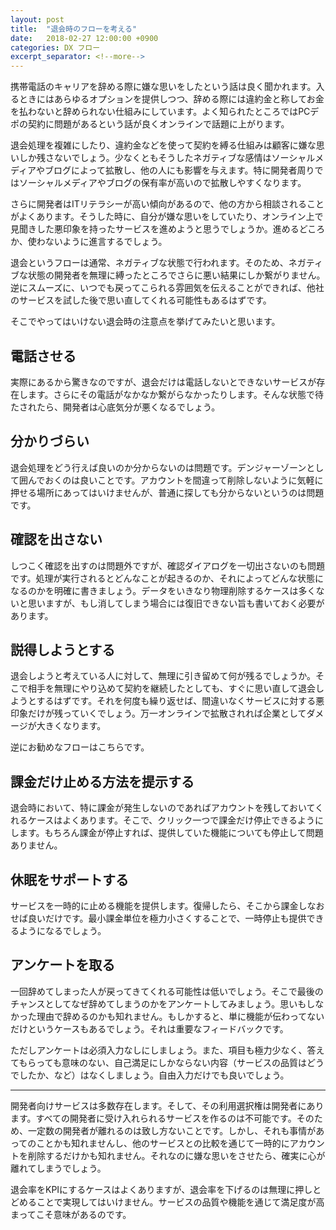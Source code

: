 ```yaml
---
layout: post
title:  "退会時のフローを考える"
date:   2018-02-27 12:00:00 +0900
categories: DX フロー
excerpt_separator: <!--more-->
---
```


携帯電話のキャリアを辞める際に嫌な思いをしたという話は良く聞かれます。入るときにはあらゆるオプションを提供しつつ、辞める際には違約金と称してお金を払わないと辞められない仕組みにしています。よく知られたところではPCデポの契約に問題があるという話が良くオンラインで話題に上がります。

退会処理を複雑にしたり、違約金などを使って契約を縛る仕組みは顧客に嫌な思いしか残さないでしょう。少なくともそうしたネガティブな感情はソーシャルメディアやブログによって拡散し、他の人にも影響を与えます。特に開発者周りではソーシャルメディアやブログの保有率が高いので拡散しやすくなります。

さらに開発者はITリテラシーが高い傾向があるので、他の方から相談されることがよくあります。そうした時に、自分が嫌な思いをしていたり、オンライン上で見聞きした悪印象を持ったサービスを進めようと思うでしょうか。進めるどころか、使わないように進言するでしょう。

退会というフローは通常、ネガティブな状態で行われます。そのため、ネガティブな状態の開発者を無理に縛ったところでさらに悪い結果にしか繋がりません。逆にスムーズに、いつでも戻ってこられる雰囲気を伝えることができれば、他社のサービスを試した後で思い直してくれる可能性もあるはずです。

そこでやってはいけない退会時の注意点を挙げてみたいと思います。

## 電話させる

実際にあるから驚きなのですが、退会だけは電話しないとできないサービスが存在します。さらにその電話がなかなか繋がらなかったりします。そんな状態で待たされたら、開発者は心底気分が悪くなるでしょう。

## 分かりづらい

退会処理をどう行えば良いのか分からないのは問題です。デンジャーゾーンとして囲んでおくのは良いことです。アカウントを間違って削除しないように気軽に押せる場所にあってはいけませんが、普通に探しても分からないというのは問題です。

## 確認を出さない

しつこく確認を出すのは問題外ですが、確認ダイアログを一切出さないのも問題です。処理が実行されるとどんなことが起きるのか、それによってどんな状態になるのかを明確に書きましょう。データをいきなり物理削除するケースは多くないと思いますが、もし消してしまう場合には復旧できない旨も書いておく必要があります。

## 説得しようとする

退会しようと考えている人に対して、無理に引き留めて何が残るでしょうか。そこで相手を無理にやり込めて契約を継続したとしても、すぐに思い直して退会しようとするはずです。それを何度も繰り返せば、間違いなくサービスに対する悪印象だけが残っていくでしょう。万一オンラインで拡散されれば企業としてダメージが大きくなります。

逆にお勧めなフローはこちらです。

## 課金だけ止める方法を提示する

退会時において、特に課金が発生しないのであればアカウントを残しておいてくれるケースはよくあります。そこで、クリック一つで課金だけ停止できるようにします。もちろん課金が停止すれば、提供していた機能についても停止して問題ありません。

## 休眠をサポートする

サービスを一時的に止める機能を提供します。復帰したら、そこから課金しなおせば良いだけです。最小課金単位を極力小さくすることで、一時停止も提供できるようになるでしょう。

## アンケートを取る

一回辞めてしまった人が戻ってきてくれる可能性は低いでしょう。そこで最後のチャンスとしてなぜ辞めてしまうのかをアンケートしてみましょう。思いもしなかった理由で辞めるのかも知れません。もしかすると、単に機能が伝わってないだけというケースもあるでしょう。それは重要なフィードバックです。

ただしアンケートは必須入力なしにしましょう。また、項目も極力少なく、答えてもらっても意味のない、自己満足にしかならない内容（サービスの品質はどうでしたか、など）はなくしましょう。自由入力だけでも良いでしょう。

----

開発者向けサービスは多数存在します。そして、その利用選択権は開発者にあります。すべての開発者に受け入れられるサービスを作るのは不可能です。そのため、一定数の開発者が離れるのは致し方ないことです。しかし、それも事情があってのことかも知れませんし、他のサービスとの比較を通じて一時的にアカウントを削除するだけかも知れません。それなのに嫌な思いをさせたら、確実に心が離れてしまうでしょう。

退会率をKPIにするケースはよくありますが、退会率を下げるのは無理に押しとどめることで実現してはいけません。サービスの品質や機能を通じて満足度が高まってこそ意味があるのです。

